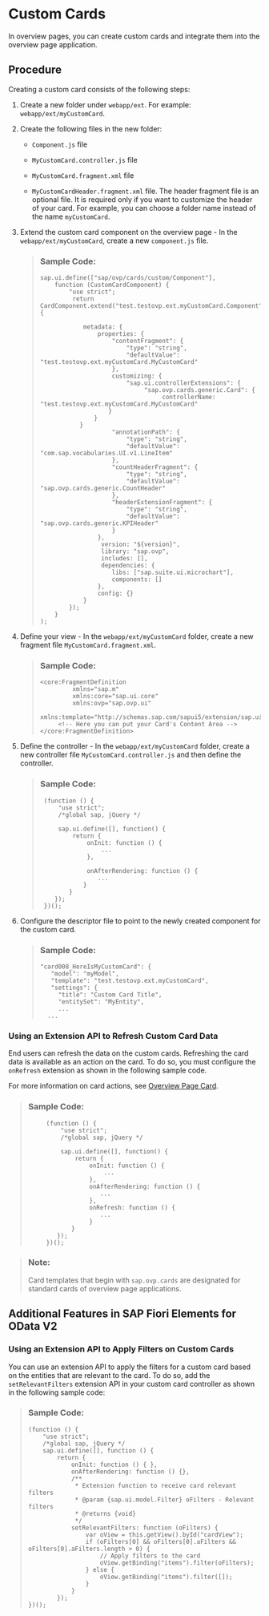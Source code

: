 <!-- loio6d260f7708ca4c4a9ff45e846402aebb -->

# Custom Cards

In overview pages, you can create custom cards and integrate them into the overview page application.



<a name="loio6d260f7708ca4c4a9ff45e846402aebb__section_btg_5l3_3xb"/>

## Procedure

Creating a custom card consists of the following steps:

1.  Create a new folder under `webapp/ext`. For example: `webapp/ext/myCustomCard`.

2.  Create the following files in the new folder:

    -   `Component.js` file

    -   `MyCustomCard.controller.js` file

    -   `MyCustomCard.fragment.xml` file

    -   `MyCustomCardHeader.fragment.xml` file. The header fragment file is an optional file. It is required only if you want to customize the header of your card. For example, you can choose a folder name instead of the name `myCustomCard`.


3.  Extend the custom card component on the overview page - In the `webapp/ext/myCustomCard`, create a new `component.js` file.

    > ### Sample Code:  
    > ```
    > sap.ui.define(["sap/ovp/cards/custom/Component"],
    >     function (CustomCardComponent) {
    >         "use strict";
    >          return CardComponent.extend("test.testovp.ext.myCustomCard.Component", {
    > 
    >             metadata: {
    >                 properties: {
    >                     "contentFragment": {
    >                         "type": "string",
    >                         "defaultValue": "test.testovp.ext.myCustomCard.MyCustomCard"
    >                     },
    >                     customizing: {
    >                         "sap.ui.controllerExtensions": {
    >                              "sap.ovp.cards.generic.Card": {
    >                                   controllerName: "test.testovp.ext.myCustomCard.MyCustomCard"
    >                    }
    >                }
    >            }
    >                     "annotationPath": {
    >                         "type": "string",
    >                         "defaultValue": "com.sap.vocabularies.UI.v1.LineItem"
    >                     },
    >                     "countHeaderFragment": {
    >                         "type": "string",
    >                         "defaultValue": "sap.ovp.cards.generic.CountHeader"
    >                     },
    >                     "headerExtensionFragment": {
    >                         "type": "string",
    >                         "defaultValue": "sap.ovp.cards.generic.KPIHeader"
    >                     }
    >                 },
    >                  version: "${version}",
    >                  library: "sap.ovp",
    >                  includes: [],
    >                  dependencies: {
    >                     libs: ["sap.suite.ui.microchart"],
    >                     components: []
    >                 },
    >                 config: {}
    >             }
    >         });
    >     }
    > );
    > 
    > ```

4.  Define your view - In the `webapp/ext/myCustomCard` folder, create a new fragment file `MyCustomCard.fragment.xml`.

    > ### Sample Code:  
    > ```
    > <core:FragmentDefinition
    >          xmlns="sap.m"
    >          xmlns:core="sap.ui.core"
    >          xmlns:ovp="sap.ovp.ui"
    >          xmlns:template="http://schemas.sap.com/sapui5/extension/sap.ui.core.template/1">
    >      <!-- Here you can put your Card's Content Area -->
    > </core:FragmentDefinition>
    > ```

5.  Define the controller - In the `webapp/ext/myCustomCard` folder, create a new controller file `MyCustomCard.controller.js` and then define the controller.

    > ### Sample Code:  
    > ```
    >  (function () {
    >      "use strict";
    >      /*global sap, jQuery */
    >     
    >      sap.ui.define([], function() {
    >          return {
    >              onInit: function () {
    >                  ...
    >              },
    >     
    >              onAfterRendering: function () {
    >                 ...
    >             }
    >         }
    >     });
    >  })();
    > 
    > ```

6.  Configure the descriptor file to point to the newly created component for the custom card.

    > ### Sample Code:  
    > ```
    > "card008_HereIsMyCustomCard": {
    >    "model": "myModel",
    >    "template": "test.testovp.ext.myCustomCard",
    >    "settings": {
    >      "title": "Custom Card Title",
    >      "entitySet": "MyEntity",
    >      ...
    >  	...
    > ```




### Using an Extension API to Refresh Custom Card Data

End users can refresh the data on the custom cards. Refreshing the card data is available as an action on the card. To do so, you must configure the `onRefresh` extension as shown in the following sample code.

For more information on card actions, see [Overview Page Card](overview-page-card-74332d5.md).

> ### Sample Code:  
> ```
>      (function () {
>          "use strict";
>          /*global sap, jQuery */
>         
>          sap.ui.define([], function() {
>              return {
>                  onInit: function () {
>                      ...
>                  },
>                  onAfterRendering: function () {
>                     ...
>                  },
>                  onRefresh: function () {
>                     ...
>                  }
>             }
>         });
>      })();
> ```

> ### Note:  
> Card templates that begin with `sap.ovp.cards` are designated for standard cards of overview page applications.



<a name="loio6d260f7708ca4c4a9ff45e846402aebb__section_yrj_pcj_p1c"/>

## Additional Features in SAP Fiori Elements for OData V2



### Using an Extension API to Apply Filters on Custom Cards

You can use an extension API to apply the filters for a custom card based on the entities that are relevant to the card. To do so, add the `setRelevantFilters` extension API in your custom card controller as shown in the following sample code:

> ### Sample Code:  
> ```
> (function () {
>     "use strict";
>     /*global sap, jQuery */
>     sap.ui.define([], function () {
>         return {
>             onInit: function () { },
>             onAfterRendering: function () {},
>             /**
>              * Extension function to receive card relevant filters
>              * @param {sap.ui.model.Filter} oFilters - Relevant filters
>              * @returns {void}
>              */
>             setRelevantFilters: function (oFilters) {
>                 var oView = this.getView().byId("cardView");
>                 if (oFilters[0] && oFilters[0].aFilters && oFilters[0].aFilters.length > 0) {
>                     // Apply filters to the card
>                     oView.getBinding("items").filter(oFilters);
>                 } else {
>                     oView.getBinding("items").filter([]);
>                 }
>             }
>         });
> })();
> 
> ```

